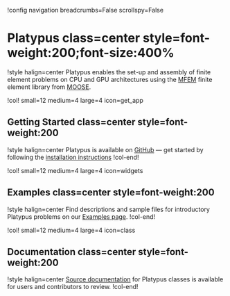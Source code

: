 !config navigation breadcrumbs=False scrollspy=False

# Platypus class=center style=font-weight:200;font-size:400%

!style halign=center
Platypus enables the set-up and assembly of finite element problems on CPU and GPU architectures using the
[MFEM](https://github.com/mfem/mfem) finite element library from [MOOSE](https://github.com/idaholab/moose).

!col! small=12 medium=4 large=4 icon=get_app

## Getting Started class=center style=font-weight:200

!style halign=center
Platypus is available on [GitHub](https://github.com/aurora-multiphysics/platypus)
&mdash; get started by following the [installation instructions](installation.md)
!col-end!

!col! small=12 medium=4 large=4 icon=widgets

## Examples class=center style=font-weight:200

!style halign=center
Find descriptions and sample files for introductory Platypus problems on our [Examples page](examples/index.md).
!col-end!

!col! small=12 medium=4 large=4 icon=class

## Documentation class=center style=font-weight:200

!style halign=center
[Source documentation](source/index.md) for Platypus classes is available for users and contributors to review.
!col-end!

